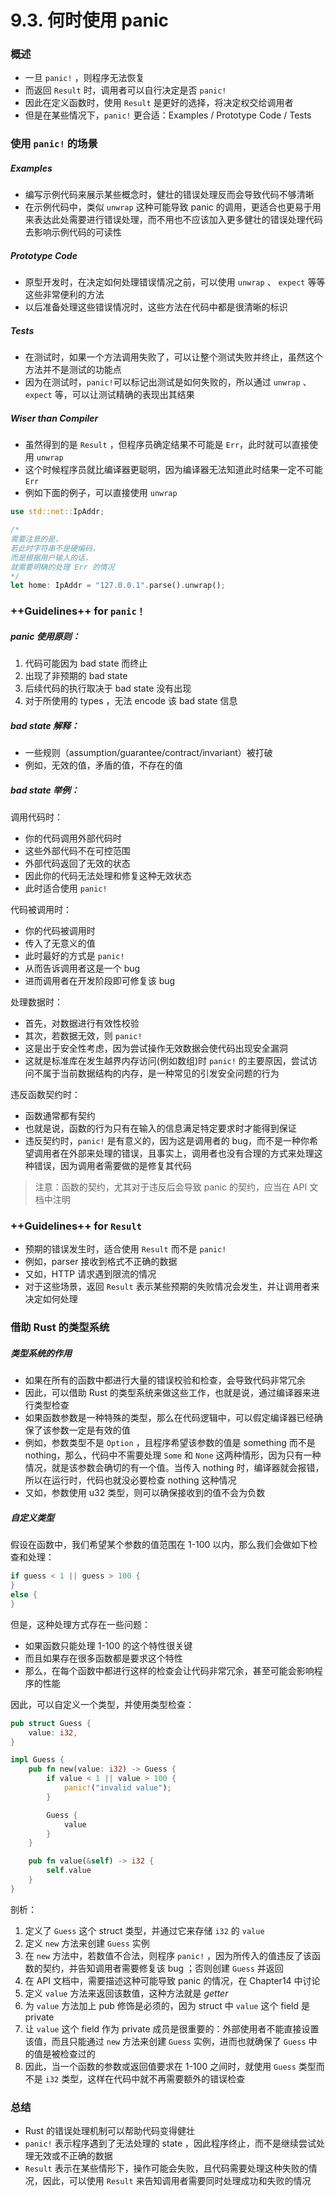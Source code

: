 # 9.3. 何时使用 panic

### 概述

- 一旦 ```panic!``` ，则程序无法恢复
- 而返回 ```Result``` 时，调用者可以自行决定是否 ```panic!```
- 因此在定义函数时，使用 ```Result``` 是更好的选择，将决定权交给调用者
- 但是在某些情况下，```panic!``` 更合适：Examples / Prototype Code / Tests

### 使用 ```panic!``` 的场景

##### Examples

- 编写示例代码来展示某些概念时，健壮的错误处理反而会导致代码不够清晰
- 在示例代码中，类似 ```unwrap``` 这种可能导致 panic 的调用，更适合也更易于用来表达此处需要进行错误处理，而不用也不应该加入更多健壮的错误处理代码去影响示例代码的可读性

##### Prototype Code

- 原型开发时，在决定如何处理错误情况之前，可以使用 ```unwrap``` 、 ```expect``` 等等这些非常便利的方法
- 以后准备处理这些错误情况时，这些方法在代码中都是很清晰的标识

##### Tests

- 在测试时，如果一个方法调用失败了，可以让整个测试失败并终止，虽然这个方法并不是测试的功能点
- 因为在测试时，```panic!```可以标记出测试是如何失败的，所以通过 ```unwrap``` 、 ```expect``` 等，可以让测试精确的表现出其结果

##### Wiser than Compiler

- 虽然得到的是 ```Result``` ，但程序员确定结果不可能是 ```Err```，此时就可以直接使用 ```unwrap```
- 这个时候程序员就比编译器更聪明，因为编译器无法知道此时结果一定不可能 ```Err```
- 例如下面的例子，可以直接使用 ```unwrap```

```rust
use std::net::IpAddr;

/*
需要注意的是，
若此时字符串不是硬编码，
而是根据用户输入的话，
就需要明确的处理 Err 的情况
*/
let home: IpAddr = "127.0.0.1".parse().unwrap();
```

### ++Guidelines++ for ```panic！```

##### panic 使用原则：

1. 代码可能因为 bad state 而终止
2. 出现了非预期的 bad state
3. 后续代码的执行取决于 bad state 没有出现
4. 对于所使用的 types ，无法 encode 该 bad state 信息

##### bad state 解释：

- 一些规则（assumption/guarantee/contract/invariant）被打破
- 例如，无效的值，矛盾的值，不存在的值

##### bad state 举例：

调用代码时：
- 你的代码调用外部代码时
- 这些外部代码不在可控范围
- 外部代码返回了无效的状态
- 因此你的代码无法处理和修复这种无效状态
- 此时适合使用 ```panic!```

代码被调用时：
- 你的代码被调用时
- 传入了无意义的值
- 此时最好的方式是 ```panic!```
- 从而告诉调用者这是一个 bug
- 进而调用者在开发阶段即可修复该 bug

处理数据时：
- 首先，对数据进行有效性校验
- 其次，若数据无效，则 ```panic!```
- 这是出于安全性考虑，因为尝试操作无效数据会使代码出现安全漏洞
- 这就是标准库在发生越界内存访问(例如数组)时 ```panic!``` 的主要原因，尝试访问不属于当前数据结构的内存，是一种常见的引发安全问题的行为

违反函数契约时：
- 函数通常都有契约
- 也就是说，函数的行为只有在输入的信息满足特定要求时才能得到保证
- 违反契约时，```panic!``` 是有意义的，因为这是调用者的 bug，而不是一种你希望调用者在外部来处理的错误，且事实上，调用者也没有合理的方式来处理这种错误，因为调用者需要做的是修复其代码

> 注意：函数的契约，尤其对于违反后会导致 panic 的契约，应当在 API 文档中注明

### ++Guidelines++ for ```Result```

- 预期的错误发生时，适合使用 ```Result``` 而不是 ```panic!```
- 例如，parser 接收到格式不正确的数据
- 又如，HTTP 请求遇到限流的情况
- 对于这些场景，返回 ```Result``` 表示某些预期的失败情况会发生，并让调用者来决定如何处理

### 借助 Rust 的类型系统

##### 类型系统的作用

- 如果在所有的函数中都进行大量的错误校验和检查，会导致代码非常冗余
- 因此，可以借助 Rust 的类型系统来做这些工作，也就是说，通过编译器来进行类型检查
- 如果函数参数是一种特殊的类型，那么在代码逻辑中，可以假定编译器已经确保了该参数一定是有效的值
- 例如，参数类型不是 ```Option``` ，且程序希望该参数的值是 something 而不是 nothing，那么，代码中不需要处理 ```Some``` 和 ```None``` 这两种情形，因为只有一种情况，就是该参数会确切的有一个值。当传入 nothing 时，编译器就会报错，所以在运行时，代码也就没必要检查 nothing 这种情况
- 又如，参数使用 u32 类型，则可以确保接收到的值不会为负数

##### 自定义类型

假设在函数中，我们希望某个参数的值范围在 1-100 以内，那么我们会做如下检查和处理：
```rust
if guess < 1 || guess > 100 {
}
else {
}
```

但是，这种处理方式存在一些问题：
- 如果函数只能处理 1-100 的这个特性很关键
- 而且如果存在很多函数都是要求这个特性
- 那么，在每个函数中都进行这样的检查会让代码非常冗余，甚至可能会影响程序的性能

因此，可以自定义一个类型，并使用类型检查：

```rust
pub struct Guess {
    value: i32,
}

impl Guess {
    pub fn new(value: i32) -> Guess {
        if value < 1 || value > 100 {
            panic!("invalid value");
        }

        Guess {
            value
        }
    }

    pub fn value(&self) -> i32 {
        self.value
    }
}
```

剖析：
1. 定义了 ```Guess``` 这个 struct 类型，并通过它来存储 ```i32``` 的 ```value```
2. 定义 ```new``` 方法来创建 ```Guess``` 实例
3. 在 ```new``` 方法中，若数值不合法，则程序 ```panic!``` ，因为所传入的值违反了该函数的契约，并告知调用者需要修复该 bug ；否则创建 ```Guess``` 并返回
4. 在 API 文档中，需要描述这种可能导致 panic 的情况，在 Chapter14 中讨论
5. 定义 ```value``` 方法来返回该数值，这种方法就是 *getter*
6. 为 ```value``` 方法加上 pub 修饰是必须的，因为 struct 中 ```value``` 这个 field 是 private
7. 让 ```value``` 这个 field 作为 private 成员是很重要的：外部使用者不能直接设置该值，而且只能通过 ```new``` 方法来创建 ```Guess``` 实例，进而也就确保了 ```Guess``` 中的值是被检查过的
8. 因此，当一个函数的参数或返回值要求在 1-100 之间时，就使用 ```Guess``` 类型而不是 ```i32``` 类型，这样在代码中就不再需要额外的错误检查

### 总结

- Rust 的错误处理机制可以帮助代码变得健壮
- ```panic!``` 表示程序遇到了无法处理的 state ，因此程序终止，而不是继续尝试处理无效或不正确的数据
- ```Result``` 表示在某些情形下，操作可能会失败，且代码需要处理这种失败的情况，因此，可以使用 ```Result``` 来告知调用者需要同时处理成功和失败的情况
